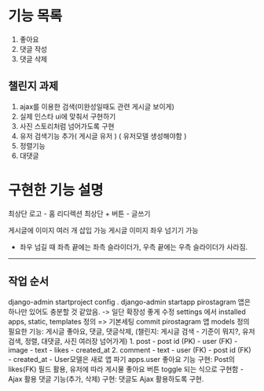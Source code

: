 # 기능 목록

1. 좋아요
2. 댓글 작성
3. 댓글 삭제


## 챌린지 과제

1. ajax를 이용한 검색(미완성일때도 관련 게시글 보이게)
2. 실제 인스타 ui에 맞춰서 구현하기
3. 사진 스토리처럼 넘어가도록 구현
4. 유저 검색기능 추가( 게시글 유저 ) ( 유저모델 생성해야함 )
5. 정렬기능
6. 대댓글

# 구현한 기능 설명
최상단 로고 - 홈 리디렉션
최상단 + 버튼 - 글쓰기

게시글에 이미지 여러 개 삽입 가능
게시글 이미지 좌우 넘기기 가능
- 좌우 넘길 때 좌측 끝에는 좌측 슬라이더가, 우측 끝에는 우측 슬라이더가 사라짐.


---
## 작업 순서
django-admin startproject config .
django-admin startapp pirostagram
    앱은 하나만 있어도 충분할 것 같았음. -> 일단 확장성 좋게 수정
settings 에서 installed apps, static, templates 정의
    => 기본세팅 commit
pirostagram 앱 models 정의
    필요한 기능: 게시글 좋아요, 댓글, 댓글삭제, (챌린지: 게시글 검색 - 기준이 뭐지?, 유저 검색, 정렬, 대댓글, 사진 여러장 넘어가게)
    1. post
        - post id (PK)
        - user (FK)
        - image
        - text
        - likes
        - created_at
    2. comment
        - text
        - user (FK)
        - post id (FK)
        - created_at
    - User모델은 새로 앱 파기
    apps.user
좋아요 기능 구현: Post의 likes(FK) 필드 활용, 유저에 따라 게시물 좋아요 버튼 toggle 되는 식으로 구현함 - Ajax 활용
댓글 기능(추가, 삭제) 구현: 댓글도 Ajax 활용하도록 구현.